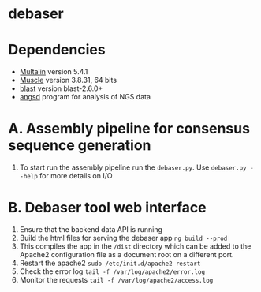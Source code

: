 # debaser

# Dependencies
- [Multalin](http://multalin.toulouse.inra.fr/multalin/) version 5.4.1
- [Muscle](https://www.drive5.com/muscle/) version 3.8.31, 64 bits
- [blast](https://blast.ncbi.nlm.nih.gov/Blast.cgi?CMD=Web&PAGE_TYPE=BlastDocs&DOC_TYPE=Download) version blast-2.6.0+
- [angsd](https://github.com/ANGSD/angsd) program for analysis of NGS data

# A. Assembly pipeline for consensus sequence generation
1. To start run the assembly pipeline run the ```debaser.py```. Use ```debaser.py --help``` for more details on I/O

# B. Debaser tool web interface
1. Ensure that the backend data API is running
2. Build the html files for serving the debaser app ```ng build --prod```
3. This compiles the app in the ```/dist``` directory which can be added to the Apache2 configuration file as a document root on a different port.
4. Restart the apache2 ```sudo /etc/init.d/apache2 restart```
5. Check the error log ```tail -f /var/log/apache2/error.log```
6. Monitor the requests ```tail -f /var/log/apache2/access.log```
